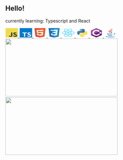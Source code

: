 ## Hello!

currently learning: Typescript and React

<div>
  <a href="https://github.com/darkeaee">
<img height="30" width="40" src='https://github.com/devicons/devicon/blob/master/icons/javascript/javascript-original.svg'>
  <img height="30" width="40" src='https://github.com/devicons/devicon/blob/master/icons/typescript/typescript-original.svg'>
  <img height="30" width="40" src='https://github.com/devicons/devicon/blob/master/icons/html5/html5-original.svg'>
  <img height="30" width="40" src='https://github.com/devicons/devicon/blob/master/icons/css3/css3-original.svg'>
  <img height="30" width="40" src='https://github.com/devicons/devicon/blob/master/icons/react/react-original.svg'>
    <img height="30" width="40" src='https://github.com/devicons/devicon/blob/master/icons/python/python-original.svg'>
        <img height="30" width="40" src='https://github.com/devicons/devicon/blob/master/icons/csharp/csharp-original.svg'>
    <img height="30" width="40" src='https://github.com/devicons/devicon/blob/master/icons/java/java-original.svg'>
   
</div>

<div>
  <img  height="180em"  width="350em" src="https://github-readme-stats.vercel.app/api?username=darkeaee&show_icons=true&theme=dracula"/>
  <img  height="180em"  width="350em" src="https://github-readme-stats.vercel.app/api/top-langs/?username=darkeaee&layout=compact&langs_count=7&theme=dracula"/>
</div>

##

<div>
  <a href="https://www.instagram.com/joao_cardoso_queiroz/"><img src="https://img.shields.io/badge/Instagram-E4405F?style=for-the-badge&logo=instagram&logoColor=white" alt=""></a>
    <a href="https://twitter.com/daarkeae"><img src="https://img.shields.io/badge/Twitter-1DA1F2?style=for-the-badge&logo=twitter&logoColor=white" alt=""></a>
    <a href="https://www.linkedin.com/in/jo%C3%A3o-cardoso-919a1a213/"><img src="https://img.shields.io/badge/LinkedIn-0077B5?style=for-the-badge&logo=linkedin&logoColor=white" alt=""></a>
      <a href="https://www.twitch.tv/darkeae_osu"><img src="https://img.shields.io/badge/Twitch-9146FF?style=for-the-badge&logo=twitch&logoColor=white" alt=""></a>
        <a href="mailto:jvcq13@gmail.com"><img src="https://img.shields.io/badge/Gmail-D14836?style=for-the-badge&logo=gmail&logoColor=white" alt=""></a>

</div>
